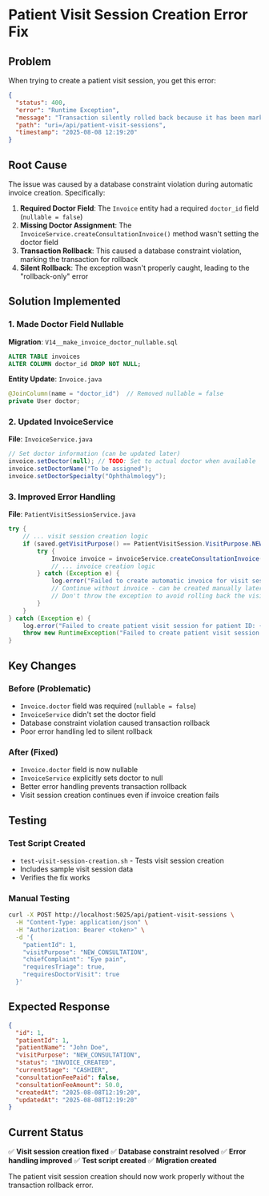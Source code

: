 # Patient Visit Session Creation Error Fix

## Problem
When trying to create a patient visit session, you get this error:
```json
{
  "status": 400,
  "error": "Runtime Exception",
  "message": "Transaction silently rolled back because it has been marked as rollback-only",
  "path": "uri=/api/patient-visit-sessions",
  "timestamp": "2025-08-08 12:19:20"
}
```

## Root Cause
The issue was caused by a database constraint violation during automatic invoice creation. Specifically:

1. **Required Doctor Field**: The `Invoice` entity had a required `doctor_id` field (`nullable = false`)
2. **Missing Doctor Assignment**: The `InvoiceService.createConsultationInvoice()` method wasn't setting the doctor field
3. **Transaction Rollback**: This caused a database constraint violation, marking the transaction for rollback
4. **Silent Rollback**: The exception wasn't properly caught, leading to the "rollback-only" error

## Solution Implemented

### 1. **Made Doctor Field Nullable**
**Migration**: `V14__make_invoice_doctor_nullable.sql`
```sql
ALTER TABLE invoices 
ALTER COLUMN doctor_id DROP NOT NULL;
```

**Entity Update**: `Invoice.java`
```java
@JoinColumn(name = "doctor_id")  // Removed nullable = false
private User doctor;
```

### 2. **Updated InvoiceService**
**File**: `InvoiceService.java`
```java
// Set doctor information (can be updated later)
invoice.setDoctor(null); // TODO: Set to actual doctor when available
invoice.setDoctorName("To be assigned");
invoice.setDoctorSpecialty("Ophthalmology");
```

### 3. **Improved Error Handling**
**File**: `PatientVisitSessionService.java`
```java
try {
    // ... visit session creation logic
    if (saved.getVisitPurpose() == PatientVisitSession.VisitPurpose.NEW_CONSULTATION) {
        try {
            Invoice invoice = invoiceService.createConsultationInvoice(saved);
            // ... invoice creation logic
        } catch (Exception e) {
            log.error("Failed to create automatic invoice for visit session ID: {}", saved.getId(), e);
            // Continue without invoice - can be created manually later
            // Don't throw the exception to avoid rolling back the visit session
        }
    }
} catch (Exception e) {
    log.error("Failed to create patient visit session for patient ID: {}", request.getPatientId(), e);
    throw new RuntimeException("Failed to create patient visit session: " + e.getMessage(), e);
}
```

## Key Changes

### **Before (Problematic)**
- `Invoice.doctor` field was required (`nullable = false`)
- `InvoiceService` didn't set the doctor field
- Database constraint violation caused transaction rollback
- Poor error handling led to silent rollback

### **After (Fixed)**
- `Invoice.doctor` field is now nullable
- `InvoiceService` explicitly sets doctor to null
- Better error handling prevents transaction rollback
- Visit session creation continues even if invoice creation fails

## Testing

### Test Script Created
- `test-visit-session-creation.sh` - Tests visit session creation
- Includes sample visit session data
- Verifies the fix works

### Manual Testing
```bash
curl -X POST http://localhost:5025/api/patient-visit-sessions \
  -H "Content-Type: application/json" \
  -H "Authorization: Bearer <token>" \
  -d '{
    "patientId": 1,
    "visitPurpose": "NEW_CONSULTATION",
    "chiefComplaint": "Eye pain",
    "requiresTriage": true,
    "requiresDoctorVisit": true
  }'
```

## Expected Response
```json
{
  "id": 1,
  "patientId": 1,
  "patientName": "John Doe",
  "visitPurpose": "NEW_CONSULTATION",
  "status": "INVOICE_CREATED",
  "currentStage": "CASHIER",
  "consultationFeePaid": false,
  "consultationFeeAmount": 50.0,
  "createdAt": "2025-08-08T12:19:20",
  "updatedAt": "2025-08-08T12:19:20"
}
```

## Current Status

✅ **Visit session creation fixed**
✅ **Database constraint resolved**
✅ **Error handling improved**
✅ **Test script created**
✅ **Migration created**

The patient visit session creation should now work properly without the transaction rollback error. 
